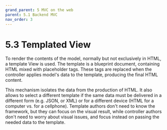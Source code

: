 ```yaml
---
grand_parent: 5 MVC on the web
parent: 5.1 Backend MVC
nav_order: 3
---
```

# 5.3 Templated View

To render the contents of the model, normally but not exclusively in HTML, a
template View is used. The template is a blueprint document, containing HTML
mixed with placeholder tags. These tags are replaced when the controller applies 
model's data to the template, producing the final HTML content.

This mechanism isolates the data from the production of HTML. It also allows
to select a different template if the same data must be delivered in a different
form (e.g. JSON, or XML) or for a different device (HTML for a computer vs. 
for a cellphone). Template authors don't need to know the framework, but they can focus
on the visual result, while controller authors don't need to worry about
visual issues, and focus instead on passing the needed data to the template.
